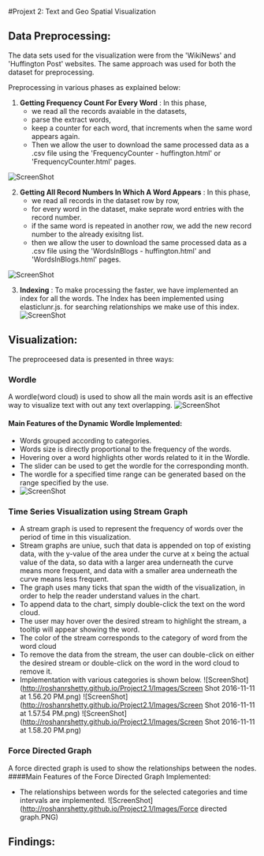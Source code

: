 #Projext 2: Text and Geo Spatial Visualization

## Data Preprocessing:

The data sets used for the visualization were from the 'WikiNews' and 'Huffington Post' websites.
The same approach was used for both the dataset for preprocessing.

Preprocessing in various phases as explained below:

1. **Getting Frequency Count For Every Word** : In this phase,
    - we read all the records avaiable in the datasets,
    - parse the extract words,
    - keep a counter for each word, that increments when the same word appears again.
    - Then we allow the user to download the same processed data as a .csv file using the 'FrequencyCounter - huffington.html' or 'FrequencyCounter.html' pages.
    
![ScreenShot](http://roshanrshetty.github.io/Project2.1/Images/preprocessing1.png)

2. **Getting All Record Numbers In Which A Word Appears** : In this phase,
    - we read all records in the dataset row by row,
    - for every word in the dataset, make seprate word entries with the record number.
    - if the same word is repeated in another row, we add the new record number to the already exisitng list.
    - then we allow the user to download the same processed data as a .csv file using the 'WordsInBlogs - huffington.html' and 'WordsInBlogs.html' pages.
   
![ScreenShot](http://roshanrshetty.github.io/Project2.1/Images/preprocessing2.png)    

3. **Indexing** : To make processing the faster, we have implemented an index for all the words. The Index has been implemented using elasticlunr.js. for searching relationships we make use of this index.
![ScreenShot](http://roshanrshetty.github.io/Project2.1/Images/indexing.png)

## Visualization:
The preproceesed data is presented in three ways:
### Wordle
A wordle(word cloud) is used to show all the main words asit is an effective way to visualize text with out any text overlapping.
![ScreenShot](http://roshanrshetty.github.io/Project2.1/Images/wordle.png)

#### Main Features of the Dynamic Wordle Implemented:
- Words grouped according to categories.
- Words size is directly proportional to the frequency of the words.   
- Hovering over a word highlights other words related to it in the Wordle.
- The slider can be used to get the wordle for the corresponding month.
- The wordle for a specified time range can be generated based on the range specified by the use.
- ![ScreenShot](http://roshanrshetty.github.io/Project2.1/Wordle.PNG)
### Time Series Visualization using Stream Graph
- A stream graph is used to represent the frequency of words over the period of time in this visualization.
- Stream graphs are uniue, such that data is appended on top of existing data, with the y-value of the area under the curve at x being the actual value of the data, so data with a larger area underneath the curve means more frequent, and data with a smaller area underneath the curve means less frequent.
- The graph uses many ticks that span the width of the visualization, in order to help the reader understand values in the chart.
- To append data to the chart, simply double-click the text on the word cloud.
- The user may hover over the desired stream to highlight the stream, a tooltip will appear showing the word.
- The color of the stream corresponds to the category of word from the word cloud
- To remove the data from the stream, the user can double-click on either the desired stream or double-click on the word in the word cloud to remove it.
- Implementation with various categories is shown below.
![ScreenShot](http://roshanrshetty.github.io/Project2.1/Images/Screen Shot 2016-11-11 at 1.56.20 PM.png)
![ScreenShot](http://roshanrshetty.github.io/Project2.1/Images/Screen Shot 2016-11-11 at 1.57.54 PM.png)
![ScreenShot](http://roshanrshetty.github.io/Project2.1/Images/Screen Shot 2016-11-11 at 1.58.20 PM.png)

### Force Directed Graph
A force directed graph is used to show the relationships between the nodes.
####Main Features of the Force Directed Graph Implemented:
- The relationships between words for the selected categories and time intervals are implemented.
![ScreenShot](http://roshanrshetty.github.io/Project2.1/Images/Force directed graph.PNG)
## Findings:
